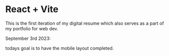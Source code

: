 # React + Vite

This is the first iteration of 
my digital resume which also serves as
a part of my portfolio for web dev.

September 3rd 2023:

todays goal is to have the mobile layout completed.
